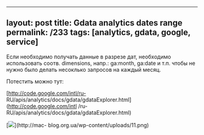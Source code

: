 ---
layout: post
title: Gdata analytics dates range
permalink: /233
tags: [analytics, gdata, google, service]
----

Если необходимо получать данные в разрезе дат, необходимо использовать соотв.
dimensions, напр.: ga:month, ga:date и т.п. чтобы не нужно было делать
несоклько запросов на каждый месяц.


Потестить можно тут:


[http://code.google.com/intl/ru-
RU/apis/analytics/docs/gdata/gdataExplorer.html](http://code.google.com/intl
/ru-RU/apis/analytics/docs/gdata/gdataExplorer.html)


[![](http://mac-blog.org.ua/wp-content/uploads/11-258x1024.png)](http://mac-
blog.org.ua/wp-content/uploads/11.png)

